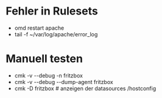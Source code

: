 # Fehler in Rulesets
* omd restart apache
* tail -f  ~/var/log/apache/error_log

# Manuell testen
* cmk -v --debug -n fritzbox
* cmk -v --debug --dump-agent  fritzbox
* cmk -D fritzbox # anzeigen der datasources /hostconfig